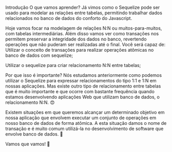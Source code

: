 Introdução
O que vamos aprender?
Já vimos como o Sequelize pode ser usado para modelar as relações entre tabelas, permitindo trabalhar dados relacionados no banco de dados do conforto do Javascript.

Hoje vamos focar na modelagem de relações N:N ou muitos-para-muitos, com tabelas intermediárias. Além disso vamos ver como transações nos permitem preservar a integridade dos dados no banco, revertendo operações que não puderam ser realizadas até o final.
Você será capaz de:
Utilizar o conceito de transações para realizar operações atômicas no banco de dados com sequelize;

Utilizar o sequelize para criar relacionamento N:N entre tabelas;

Por que isso é importante?
Nós estudamos anteriormente como podemos utilizar o Sequelize para expressar relacionamentos do tipo 1:1 e 1:N em nossas aplicações. Mas existe outro tipo de relacionamento entre tabelas que é muito importante e que ocorre com bastante frequência quando estamos desenvolvendo aplicações Web que utilizam banco de dados, o relacionamento N:N. 😍

Existem situações em que queremos alcançar um determinado objetivo em nossa aplicação que envolvem executar um conjunto de operações em nosso banco de dados de forma atômica. A esta situação damos o nome de transação e é muito comum utilizá-la no desenvolvimento de software que envolve banco de dados. 💚

Vamos que vamos! 🚀